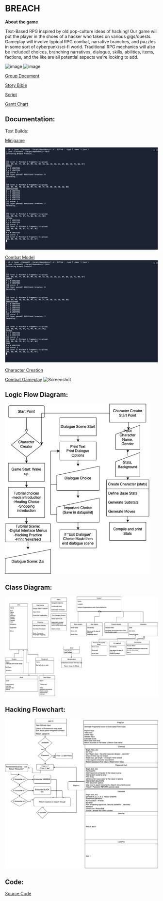 # BREACH

**About the game**

Text-Based RPG inspired by old pop-culture ideas of hacking! Our game will put the player in the shoes of a hacker who takes on various gigs/quests. Gameplay will involve typical RPG combat, narrative branches, and puzzles in some sort of cyberpunk/sci-fi world.
Traditional RPG mechanics will also be included! choices, branching narratives, dialogue, skills, abilities, items, factions, and the like are all potential aspects we're looking to add. 

![image](https://user-images.githubusercontent.com/111773778/194080799-3e374537-3adb-49a0-a71e-6b96d9c2d959.png)
![image](https://user-images.githubusercontent.com/111773778/194082045-cb49db3f-09c2-40eb-9f95-8fe23d39125e.png)

[Group Document](https://docs.google.com/document/d/16o9tm4EJEJgIJ_SVGlFb9HzssX2HX6fr_Upzf-av26Q/edit#heading=h.8u4cuzrt53ul)

[Story Bible](https://docs.google.com/document/d/15taXRiK_nZUFxZ9W9-CO2CFN0xQnKKP_GfnRXjOSf8s/edit?pli=1)

[Script](https://docs.google.com/document/d/1Qjh23gE_WB8_aal9vJV3sBwLMWVz2FkQeRyzKk_xZLo/edit#)

[Gantt Chart](https://docs.google.com/spreadsheets/d/1J6GKBTyqIrBM73ZpL0BXzlJh03pcNf9Ylj9XMmmKJmw/edit?usp=sharing)

## Documentation: 
Test Builds:

[Minigame](https://replit.com/@henryD8/CP2077-Hacking#Main.java)

![Screenshot](https://github.com/ArtAcapella/RPG_Group_Project/blob/main/images/Screen%20Shot%202023-04-14%20at%209.10.01%20AM.png)

[Combat Model](https://replit.com/@henryD8/ZaiCombatTest#Main.java)
![Screenshot](https://github.com/ArtAcapella/RPG_Group_Project/blob/main/images/Screen%20Shot%202023-04-14%20at%209.10.01%20AM.png)

[Character Creation](https://replit.com/@henryD8/CharacterBuildingBetaPhase#Main.java)

[Combat Gameplay](https://replit.com/@henryD8/ZaiCombatTest)
![Screenshot]()

## Logic Flow Diagram:

![Logic Flow Diagram](https://github.com/ArtAcapella/RPG_Group_Project/blob/main/images/MainGame.drawio.png?raw=true)

## Class Diagram:

![Class Diagram](https://github.com/ArtAcapella/RPG_Group_Project/blob/main/images/Class%20Diagram%20Group%20Project.drawio.png?raw=true)

## Hacking Flowchart:
![Hacking Flowchart](https://github.com/ArtAcapella/RPG_Group_Project/blob/main/images/HackingFlowchart.jpg?raw=true)

## Code:
[Source Code](https://github.com/ArtAcapella/RPG_Group_Project/tree/main/src)



